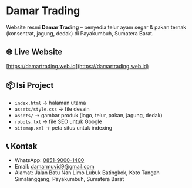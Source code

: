 # Damar Trading

Website resmi **Damar Trading** – penyedia telur ayam segar & pakan ternak (konsentrat, jagung, dedak) di Payakumbuh, Sumatera Barat.

## 🌐 Live Website
[https://damartrading.web.id](https://damartrading.web.id)

## 📦 Isi Project
- `index.html` → halaman utama
- `assets/style.css` → file desain
- `assets/` → gambar produk (logo, telur, pakan, jagung, dedak)
- `robots.txt` → file SEO untuk Google
- `sitemap.xml` → peta situs untuk indexing

## 📞 Kontak
- WhatsApp: [0851-9000-1400](https://wa.me/6285190001400)
- Email: [damarmuvid9@gmail.com](mailto:damarmuvid9@gmail.com)
- Alamat: Jalan Batu Nan Limo Lubuk Batingkok, Koto Tangah Simalanggang, Payakumbuh, Sumatera Barat
